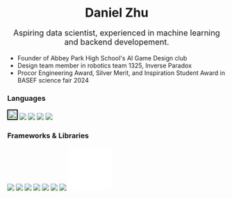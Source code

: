 <h1 align=center >Daniel Zhu</h1>
<p align=center style="font-size: 18px">Aspiring data scientist, experienced in machine learning and backend developement.</p>
<ul>
  <li>  Founder of Abbey Park High School's AI Game Design club</li>
  <li>  Design team member in robotics team 1325, Inverse Paradox</li>
  <li>  Procor Engineering Award, Silver Merit, and Inspiration Student Award in BASEF science fair 2024</li>
</ul>

<h3>Languages</h3>
<a href="#"><img src="https://github.com/onemarc/tech-icons/blob/main/icons/python-dark.svg" width="100" style="border: 2px solid black; padding: 2px"></a>
<a href="#"><img src="https://github.com/onemarc/tech-icons/blob/main/icons/javascript.svg" width="100"></a>
<a href="#"><img src="https://github.com/onemarc/tech-icons/blob/main/icons/html.svg" width="100"></a>
<a href="#"><img src="https://github.com/onemarc/tech-icons/blob/main/icons/css.svg" width="100"></a> 
<a href="#"><img src="https://github.com/onemarc/tech-icons/blob/main/icons/godot-dark.svg" width="100"></a> 

<h3>Frameworks & Libraries</h3>
<a href="#"><img src="https://github.com/onemarc/tech-icons/blob/main/icons/pytorch-light.svg" width="100"></a>
<a href="#"><img src="https://github.com/onemarc/tech-icons/blob/main/icons/flask-light.svg" width="100"></a>
<a href="#"><img src="https://github.com/onemarc/tech-icons/blob/main/icons/rasberrypi-light.svg" width="100"></a>
<a href="#"><img src="https://github.com/onemarc/tech-icons/blob/main/icons/react-light.svg" width="100"></a>
<a href="#"><img src="https://github.com/onemarc/tech-icons/blob/main/icons/opencv-light.svg" width="100"></a>
<a href="#"><img src="https://github.com/onemarc/tech-icons/blob/main/icons/tensorflow-light.svg" width="100"></a>
<a href="#"><img src="https://github.com/onemarc/tech-icons/blob/main/icons/numpy-light.svg" width="100"></a>
<a href="#"><img src="https://github.com/onemarc/tech-icons/blob/main/icons/vitejs-light.svg" width="100"></a>

